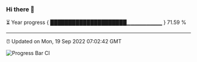 ### Hi there 👋

⏳ Year progress { █████████████████████▁▁▁▁▁▁▁▁▁ } 71.59 %

---

⏰ Updated on Mon, 19 Sep 2022 07:02:42 GMT

![Progress Bar CI](https://github.com/ZhaoGui/ZhaoGui/workflows/Progress%20Bar%20CI/badge.svg)
